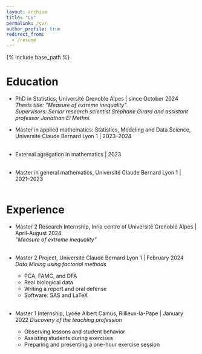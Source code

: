 ```yaml
---
layout: archive
title: "CV"
permalink: /cv/
author_profile: true
redirect_from:
  - /resume
---
```


{% include base_path %}

Education
======

* PhD in Statistics, Université Grenoble Alpes | since October 2024  
  *Thesis title: "Measure of extreme inequality".*  
  *Supervisors: Senior research scientist Stéphane Girard and assistant professor Jonathan El Methni.*

* Master in applied mathematics: Statistics, Modeling and Data Science, Université Claude Bernard Lyon 1 | 2023–2024  
  &nbsp;

* External agrégation in mathematics | 2023  
  &nbsp;

* Master in general mathematics, Université Claude Bernard Lyon 1 | 2021–2023  
  &nbsp;

Experience
======

* Master 2 Research Internship, Inria centre of Université Grenoble Alpes | April-August 2024  
  *"Measure of extreme inequality"*  
  &nbsp;

* Master 2 Project, Université Claude Bernard Lyon 1 | February 2024  
  *Data Mining using factorial methods*  
  - PCA, FAMC, and DFA  
  - Real biological data  
  - Writing a report and oral defense  
  - Software: SAS and LaTeX  
  &nbsp;

* Master 1 Internship, Lycée Albert Camus, Rillieux-la-Pape | January 2022
  *Discovery of the teaching profession*  
  - Observing lessons and student behavior  
  - Assisting students during exercises  
  - Preparing and presenting a one-hour exercise session  
  &nbsp;
